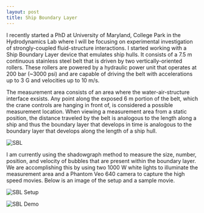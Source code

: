 ```yaml
---
layout: post
title: Ship Boundary Layer
---
```


I recently started a PhD at University of Maryland, College Park in the Hydrodynamics Lab where I will be focusing on experimental investigation of strongly-coupled fluid-structure interactions. I started working with a Ship Boundary Layer device that emulates ship hulls. It consists of a 7.5 m continuous stainless steel belt that is driven by two vertically-oriented rollers. These rollers are powered by a hydraulic power unit that operates at 200 bar (~3000 psi) and are capable of driving the belt with accelerations up to 3 G and velocities up to 10 m/s. 

The measurement area consists of an area where the water-air-structure interface exsists. Any point along the exposed 6 m portion of the belt, which the crane controls are hanging in front of, is considered a possible measurement location. When viewing a measurement area from a static position, the distance traveled by the belt is analogous to the length along a ship and thus the boundary layer that develops in time is analogous to the boundary layer that develops along the length of a ship hull.

![SBL](https://i.imgur.com/wsUF5Or.jpg "Ship Boundary Layer Device")

I am currently using the shadowgraph method to measure the size, number, position, and velocity of bubbles that are present within the boundary layer. We are accomplishing this by using two 1000 W white lights to illuminate the measurement area and a Phantom Veo 640 camera to capture the high speed movies. Below is an image of the setup and a sample movie.

![SBL Setup](https://i.imgur.com/5FcGZQK.jpg "Measurement Setup")

![SBL Demo](/images/SBL_5mps.gif "SBL Demo")
